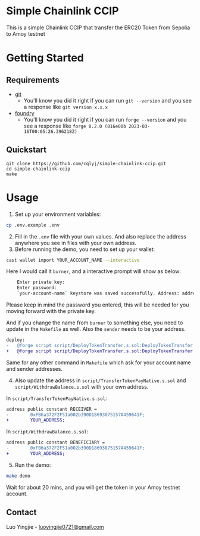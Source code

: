 # Simple Chainlink CCIP

This is a simple Chainlink CCIP that transfer the ERC20 Token from Sepolia to Amoy testnet

# Getting Started

## Requirements

- [git](https://git-scm.com/book/en/v2/Getting-Started-Installing-Git)
  - You'll know you did it right if you can run `git --version` and you see a response like `git version x.x.x`
- [foundry](https://getfoundry.sh/)
  - You'll know you did it right if you can run `forge --version` and you see a response like `forge 0.2.0 (816e00b 2023-03-16T00:05:26.396218Z)`

## Quickstart

```
git clone https://github.com/cqlyj/simple-chainlink-ccip.git
cd simple-chainlink-ccip
make
```

# Usage

1. Set up your environment variables:

```bash
cp .env.example .env
```

2. Fill in the `.env` file with your own values. And also replace the address anywhere you see in files with your own address.
3. Before running the demo, you need to set up your wallet:

```bash
cast wallet import YOUR_ACCOUNT_NAME --interactive
```

Here I would call it `burner`, and a interactive prompt will show as below:

```bash
    Enter private key:
    Enter password:
    `your-account-name` keystore was saved successfully. Address: address-corresponding-to-private-key
```

Please keep in mind the password you entered, this will be needed for you moving forward with the private key.

And if you change the name from `burner` to something else, you need to update in the `Makefile` as well. Also the `sender` needs to be your address.

```diff
deploy:
-	@forge script script/DeployTokenTransfer.s.sol:DeployTokenTransfer --rpc-url $(SEPOLIA_RPC_URL) --account burner --sender 0xFB6a372F2F51a002b390D18693075157A459641F --broadcast --verify --verifier blockscout --verifier-url https://eth-sepolia.blockscout.com/api/ -vvvv
+   @forge script script/DeployTokenTransfer.s.sol:DeployTokenTransfer --rpc-url $(SEPOLIA_RPC_URL) --account YOUR_ACCOUNT_NAME --sender YOUR_ADDRESS --broadcast --verify --verifier blockscout --verifier-url https://eth-sepolia.blockscout.com/api/ -vvvv
```

Same for any other command in `Makefile` which ask for your account name and sender addresses.

4. Also update the address in `script/TransferTokenPayNative.s.sol` and `script/WithdrawBalance.s.sol` with your own address.

In `script/TransferTokenPayNative.s.sol`:

```diff
address public constant RECEIVER =
-        0xFB6a372F2F51a002b390D18693075157A459641F;
+        YOUR_ADDRESS;
```

In `script/WithdrawBalance.s.sol`:

```diff
address public constant BENEFICIARY =
-        0xFB6a372F2F51a002b390D18693075157A459641F;
+        YOUR_ADDRESS;
```

5. Run the demo:

```bash
make demo
```

Wait for about 20 mins, and you will get the token in your Amoy testnet account.

## Contact

Luo Yingjie - [luoyingjie0721@gmail.com](luoyingjie0721@gmail.com)
